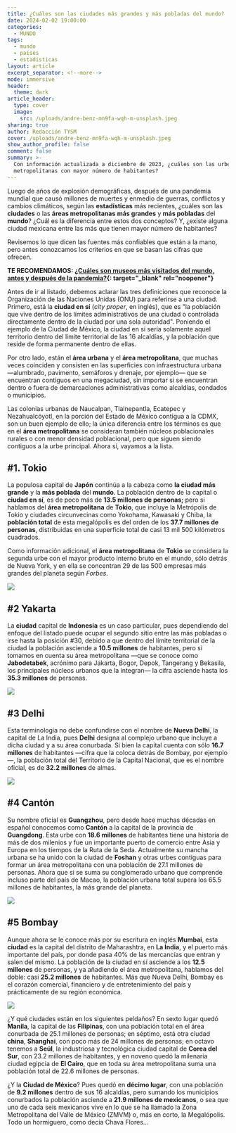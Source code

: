 ```yaml
---
title: ¿Cuáles son las ciudades más grandes y más pobladas del mundo?
date: 2024-02-02 19:00:00
categories:
  - MUNDO
tags:
  - mundo
  - países
  - estadisticas
layout: article
excerpt_separator: <!--more-->
mode: immersive
header:
  theme: dark
article_header:
  type: cover
  image:
    src: /uploads/andre-benz-mn9fa-wqh-m-unsplash.jpeg
sharing: true
author: Redacción TYSM
cover: /uploads/andre-benz-mn9fa-wqh-m-unsplash.jpeg
show_author_profile: false
comment: false
summary: >-
  Con información actualizada a diciembre de 2023, ¿cuáles son las urbes y zonas
  metropolitanas con mayor número de habitantes?
---
```

Luego de años de explosión demográficas, después de una pandemia mundial que causó millones de muertes y enmedio de guerras, conflictos y cambios climáticos, según las **estadísticas** más recientes, ¿cuáles son las **ciudades** o las **áreas metropolitanas** **más grandes** y **más pobladas** del **mundo**? ¿Cuál es la diferencia entre estos dos conceptos? Y, ¿existe alguna ciudad mexicana entre las más que tienen mayor número de habitantes?

Revisemos lo que dicen las fuentes más confiables que están a la mano, pero antes conozcamos los criterios en que se basan las cifras que ofrecen.

**TE RECOMENDAMOS:&nbsp;[¿Cuáles son museos más visitados del mundo, antes y después de la pandemia?](https://blog.tonoysumariachi.com/mundo/2022/06/09/los-museos-mas-visitados-del-mundo-cuales-son.html){: target="_blank" rel="noopener"}**

Antes de ir al listado, debemos aclarar las tres definiciones que reconoce la Organización de las Naciones Unidas (ONU) para referirse a una ciudad. Primero, está la **ciudad en sí** (*city proper*, en inglés), que es "la población que vive dentro de los límites administrativos de una ciudad o controlada directamente dentro de la ciudad por una sola autoridad". Poniendo el ejemplo de la Ciudad de México, la ciudad en sí sería solamente aquel territorio dentro del límite territorial de las 16 alcaldías, y la población que reside de forma permanente dentro de ellas.

Por otro lado, están el **área urbana** y el **área metropolitana**, que muchas veces coinciden y consisten en las superficies con infraestructura urbana —alumbrado, pavimento, semáforos y drenaje, por ejemplo— que se encuentran contiguos en una megaciudad, sin importar si se encuentran dentro o fuera de demarcaciones administrativas como alcaldías, condados o municipios.

Las colonias urbanas de Naucalpan, Tlalnepantla, Ecatepec y Nezahualcóyotl, en la porción del Estado de México contigua a la CDMX, son un buen ejemplo de ello; la única diferencia entre los términos es que en el **área metropolitana** se consideran también núcleos poblacionales rurales o con menor densidad poblacional, pero que siguen siendo contiguos a la urbe principal. Ahora sí, vayamos a la lista.

## \#1. Tokio

La populosa capital de **Japón** continúa a la cabeza como **la ciudad más grande** y la **más poblada** del **mundo**. La población dentro de la capital o **ciudad en sí**, es de poco más de **13\.5 millones de personas;** pero si hablamos del **área metropolitana** de **Tokio**, que incluye la Metrópolis de Tokio y ciudades circunvecinas como Yokohama, Kawasaki y Chiba, la **población total** de esta megalópolis es del orden de los **37\.7 millones de personas**, distribuidas en una superficie total de casi 13 mil 500 kilómetros cuadrados.&nbsp;

Como información adicional, el **área metropolitana** de **Tokio** se considera la segunda urbe con el mayor producto interno bruto en el mundo, sólo detrás de Nueva York, y en ella se concentran 29 de las 500 empresas más grandes del planeta según *Forbes*.

![](https://upload.wikimedia.org/wikipedia/commons/thumb/d/dc/Skyscrapers_of_Shinjuku_2009_January_%28revised%29.jpg/1024px-Skyscrapers_of_Shinjuku_2009_January_%28revised%29.jpg)

## \#2 Yakarta

La **ciudad** capital de **Indonesia** es un caso particular, pues dependiendo del enfoque del listado puede ocupar el segundo sitio entre las más pobladas o irse hasta la posición \#30, debido a que dentro del límite territorial de la ciudad la población asciende a **10\.5 millones** de habitantes, pero si tomamos en cuenta su área metropolitana —que se conoce como **Jabodetabek**, acrónimo para Jakarta, Bogor, Depok, Tangerang y Bekasila, los principales núcleos urbanos que la integran— la cifra asciende hasta los **35\.3 millones** de personas.

![](https://upload.wikimedia.org/wikipedia/commons/thumb/b/b6/Jakarta_Skyline_Part_2.jpg/1024px-Jakarta_Skyline_Part_2.jpg)

## \#3 Delhi

Esta terminología no debe confundirse con el nombre de **Nueva Delhi**, la capital de La India, pues&nbsp;**Delhi** designa al complejo urbano que incluye a dicha ciudad y a su área conurbada. Si bien la capital cuenta con sólo **16\.7 millones** de habitantes —cifra que la coloca detrás de Bombay, por ejemplo—, la población total del Territorio de la Capital Nacional, que es el nombre oficial, es de **32\.2 millones** de almas.&nbsp;

![](https://upload.wikimedia.org/wikipedia/commons/thumb/3/3b/Main_Bazaar%2C_Paharganj%2C_Delhi%2C_India.jpg/1024px-Main_Bazaar%2C_Paharganj%2C_Delhi%2C_India.jpg)

## \#4 Cantón

Su nombre oficial es&nbsp;**Guangzhou**, pero desde hace muchas décadas en español conocemos como **Cantón** a la capital de la provincia de **Guangdong**. Esta urbe con **18\.6 millones** de habitantes tiene una historia de más de dos milenios y fue un importante puerto de comercio entre Asia y Europa en los tiempos de la Ruta de la Seda. Actualmente su mancha urbana se ha unido con la ciudad de **Foshan** y otras urbes contiguas para formar un área metropolitana con una población de 27.1 millones de personas. Ahora que si se suma su conglomerado urbano que comprende incluso parte del país de Macao, la población urbana total supera los 65.5 millones de habitantes, la más grande del planeta.

![](https://upload.wikimedia.org/wikipedia/commons/thumb/d/d6/Canton_Tower_20220626_%28cropped%29.jpg/1024px-Canton_Tower_20220626_%28cropped%29.jpg)

## \#5 Bombay

Aunque ahora se le conoce más por su escritura en inglés **Mumbai**, esta **ciudad** es la capital del distrito de Maharashtra, en **La India**, y el puerto más importante del país, por donde pasa 40% de las mercancías que entran y salen del mismo. La población de la ciudad en sí asciende a los **12\.5 millones** de personas, y ya añadiendo el área metropolitana, hablamos del doble: casi **25\.2 millones** de habitantes. Más que Nueva Delhi, Bombay es el corazón comercial, financiero y de entretenimiento del país y prácticamente de su región económica.&nbsp;

![](https://upload.wikimedia.org/wikipedia/commons/thumb/1/1f/Mumbai%2C_India%2C_Chhatrapati_Shivaji_Maharaj_Terminus_%28Victoria_Terminus%29%2C_Railway_station.jpg/1024px-Mumbai%2C_India%2C_Chhatrapati_Shivaji_Maharaj_Terminus_%28Victoria_Terminus%29%2C_Railway_station.jpg)

¿Y qué ciudades están en los siguientes peldaños? En sexto lugar quedó **Manila**, la capital de las **Filipinas**, con una población total en el área conurbada de 25.1 millones de personas; en séptimo, está otra ciudad **china**, **Shanghai**, con poco más de 24 millones de personas; en octavo tenemos a **Seúl**, la industriosa y tecnológica ciudad capital de **Corea del Sur**, con 23.2 millones de habitantes, y en noveno quedó la milenaria ciudad egipcia de **El Cairo**, que en toda su área metropolitana suma una población total de 22.6 millones de personas.

¿Y la **Ciudad de México**? Pues quedó en **décimo lugar**, con una población de **9\.2 millones** dentro de sus 16 alcaldías, pero sumando los municipios conurbados la población asciende a **21\.9 millones de mexicanos**, o sea que uno de cada seis mexicanos vive en lo que se ha llamado la Zona Metropolitana del Valle de México (ZMVM) o, más en corto, la Megalópolis. Todo un hormiguero, como decía Chava Flores…